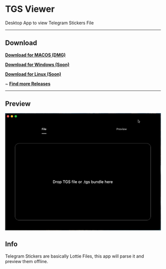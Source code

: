 # TGS Viewer

Desktop App to view Telegram Stickers File

----

## Download
[**Download for MACOS (DMG)**](https://downloads.aravi.me/raw/Applications/MacOs/TGS/tgsviewer-0.1.dmg)

[**Download for Windows (Soon)**](https://downloads.aravi.me/raw/Applications/Windows/TGS/tgsviewer-0.1.exe)

[**Download for Linux (Soon)**](https://downloads.aravi.me/raw/Applications/Linux/TGS/tgsviewer-0.1.pkg)

~ [**Find more Releases**](https://github.com/kamaravichow/tgs-viewer/releases)

---

## Preview

![Preview](https://github.com/kamaravichow/tgs-viewer/raw/main/metadata/preview.png)


## Info
Telegram Stickers are basically Lottie Files, this app will parse it and preview them offline.
